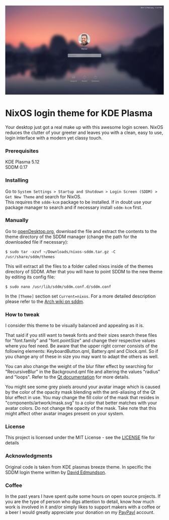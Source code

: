 ![Screenshot of the theme](preview.png "Preview")

# NixOS login theme for KDE Plasma

Your desktop just got a real make up with this awesome login screen. NixOS reduces the clutter of your greeter and leaves you with a clean, easy to use, login interface with a modern yet classy touch.

### Prerequisites
KDE Plasma 5.12  
SDDM 0.17

### Installing
Go to `System Settings > Startup and Shutdown > Login Screen (SDDM) > Get New Theme` and search for NixOS.  
This requires the `sddm-kcm` package to be installed. If in doubt use your package manager to search and if necessary install `sddm-kcm` first.  


### Manually
Go to [openDesktop.org](https://www.opendesktop.org/p/1214121), download the file and extract the contents to the theme directory of the SDDM manager (change the path for the downloaded file if necessary):
```
$ sudo tar -xzvf ~/Downloads/nixos-sddm.tar.gz -C /usr/share/sddm/themes
```
This will extract all the files to a folder called nixos inside of the themes directory of SDDM. After that you will have to point SDDM to the new theme by editing its config file:
```
$ sudo nano /usr/lib/sddm/sddm.conf.d/sddm.conf
```
In the `[Theme]` section set `Current=nixos`. For a more detailed description please refer to the [Arch wiki on sddm](https://wiki.archlinux.org/index.php/SDDM).

### How to tweak
I consider this theme to be visually balanced and appealing as it is.

That said if you still want to tweak fonts and their sizes search these files for "font.family" and "font.pointSize" and change their respective values where you feel need. Be aware that the upper right corner consists of the following elements: KeyboardButton.qml, Battery.qml and Clock.qml. So if you change any of these in size you may want to adapt the others as well.

You can also change the weight of the blur filter effect by searching for "RecursiveBlur" in the Background.qml file and altering the values "radius" and "loops". Refer to the [Qt documentation](http://doc.qt.io/qt-5/qml-qtgraphicaleffects-recursiveblur.html) for more details.

You might see some grey pixels around your avatar image which is caused by the color of the opacity mask blending with the anti-aliasing of the Qt blur effect in use. You may change the fill color of the mask that resides in "components/artwork/mask.svg" to a color that better matches with your avatar colors. Do not change the opacity of the mask. Take note that this might affect other avatar images present on your system.

### License

This project is licensed under the MIT License - see the [LICENSE](LICENSE) file for details

### Acknowledgments

Original code is taken from KDE plasmas breeze theme. In specific the SDDM login theme written by [David Edmundson](davidedmundson@kde.org).

### Coffee
In the past years I have spent quite some hours on open source projects. If you are the type of person who digs attention to detail, know how much work is involved in it and/or simply likes to support makers with a coffee or a beer I would greatly appreciate your donation on my [PayPayl](https://www.paypal.me/marianarlt) account.
